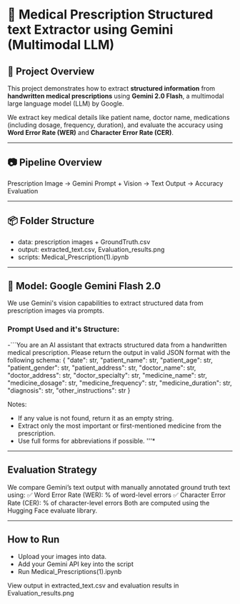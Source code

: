 # 🧠 Medical Prescription Structured text Extractor using Gemini (Multimodal LLM)

## 📌 Project Overview
This project demonstrates how to extract **structured information** from **handwritten medical prescriptions** using **Gemini 2.0 Flash**, a multimodal large language model (LLM) by Google.

We extract key medical details like patient name, doctor name, medications (including dosage, frequency, duration), and evaluate the accuracy using **Word Error Rate (WER)** and **Character Error Rate (CER)**.

---

## 📷 Pipeline Overview
Prescription Image → Gemini Prompt + Vision → Text Output → Accuracy Evaluation

---

## 📦 Folder Structure
- data: prescription images + GroundTruth.csv
- output: extracted_text.csv, Evaluation_results.png
- scripts: Medical_Prescription(1).ipynb

---

## 🧠 Model: Google Gemini Flash 2.0

We use Gemini's vision capabilities to extract structured data from prescription images via prompts.

### Prompt Used and it's Structure:
-```You are an AI assistant that extracts structured data from a handwritten medical prescription. Please return the output in valid JSON format with the following schema:
{
  "date": str,
  "patient_name": str,
  "patient_age": str,
  "patient_gender": str,
  "patient_address": str,
  "doctor_name": str,
  "doctor_address": str,
  "doctor_specialty": str,
  "medicine_name": str,
  "medicine_dosage": str,
  "medicine_frequency": str,
  "medicine_duration": str,
  "diagnosis": str,
  "other_instructions": str
}

Notes:
- If any value is not found, return it as an empty string.
- Extract only the most important or first-mentioned medicine from the prescription.
- Use full forms for abbreviations if possible.
'''*

---

## Evaluation Strategy
We compare Gemini’s text output with manually annotated ground truth text using:
✅ Word Error Rate (WER): % of word-level errors
✅ Character Error Rate (CER): % of character-level errors
Both are computed using the Hugging Face evaluate library.

---

## How to Run
- Upload your images into data.
- Add your Gemini API key into the script
- Run Medical_Prescriptions(1).ipynb

View output in extracted_text.csv and evaluation results in Evaluation_results.png
